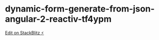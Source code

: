 # dynamic-form-generate-from-json-angular-2-reactiv-tf4ypm

[Edit on StackBlitz ⚡️](https://stackblitz.com/edit/dynamic-form-generate-from-json-angular-2-reactiv-9omj1g)